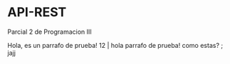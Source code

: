 # API-REST
Parcial 2 de Programacion III


Hola, es un parrafo de prueba! 12
|       hola parrafo de prueba! como estas? ; jajj
